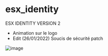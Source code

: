 # esx_identity
ESX IDENTITY VERSION 2
+ Animation sur le logo
+ Edit (26/01/2022) Soucis de sécurité patch

![image](https://i.goopics.net/3e73o0.png)
